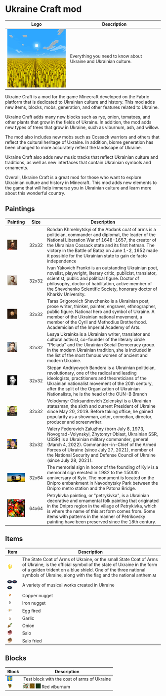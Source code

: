 # Ukraine Craft mod
| Logo                                                              | Description                                                      |
|-------------------------------------------------------------------|------------------------------------------------------------------|
| ![icon.png](src%2Fmain%2Fresources%2Fassets%2Fukraine%2Ficon.png) | Everything you need to know about Ukraine and Ukrainian culture. |

Ukraine Craft is a mod for the game Minecraft developed on the Fabric platform that is dedicated to Ukrainian culture and history. This mod adds new items, blocks, mobs, generation, and other features related to Ukraine.

Ukraine Craft adds many new blocks such as rye, onion, tomatoes, and other plants that grow in the fields of Ukraine. In addition, the mod adds new types of trees that grow in Ukraine, such as viburnum, ash, and willow.

The mod also includes new mobs such as Cossack warriors and others that reflect the cultural heritage of Ukraine. In addition, biome generation has been changed to more accurately reflect the landscape of Ukraine.

Ukraine Craft also adds new music tracks that reflect Ukrainian culture and traditions, as well as new interfaces that contain Ukrainian symbols and ornaments.

Overall, Ukraine Craft is a great mod for those who want to explore Ukrainian culture and history in Minecraft. This mod adds new elements to the game that will help immerse you in Ukrainian culture and learn more about this wonderful country.

## Paintings
| Painting | Size | Description |
|----------|-|-|
|![bohdan.png](src%2Fmain%2Fresources%2Fassets%2Fukraine%2Ftextures%2Fpainting%2Fbohdan.png)| 32x32 | Bohdan Khmelnytskyi of the Abdank coat of arms is a politician, commander and diplomat, the leader of the National Liberation War of 1648-1657, the creator of the Ukrainian Cossack state and its first hetman. The victory in the Battle of Batoz on June 1-2, 1652 made it possible for the Ukrainian state to gain de facto independence |
|![ivan.png](src%2Fmain%2Fresources%2Fassets%2Fukraine%2Ftextures%2Fpainting%2Fivan.png)| 32x32 |Ivan Yákovich Frankó is an outstanding Ukrainian poet, novelist, playwright, literary critic, publicist, translator, scientist, public and political figure. Doctor of philosophy, doctor of habilitation, active member of the Shevchenko Scientific Society, honorary doctor of Kharkiv University.|
|![taras.png](src%2Fmain%2Fresources%2Fassets%2Fukraine%2Ftextures%2Fpainting%2Ftaras.png)|32x32|Taras Grigorovich Shevchenko is a Ukrainian poet, prose writer, thinker, painter, engraver, ethnographer, public figure. National hero and symbol of Ukraine. A member of the Ukrainian national movement, a member of the Cyril and Methodius Brotherhood. Academician of the Imperial Academy of Arts.|
|![lesya.png](src%2Fmain%2Fresources%2Fassets%2Fukraine%2Ftextures%2Fpainting%2Flesya.png)|32x32|Lesya Ukrainka is a Ukrainian writer, translator and cultural activist, co-founder of the literary circle "Pleiada" and the Ukrainian Social Democracy group. In the modern Ukrainian tradition, she is included in the list of the most famous women of ancient and modern Ukraine.|
|![bandera.png](src%2Fmain%2Fresources%2Fassets%2Fukraine%2Ftextures%2Fpainting%2Fbandera.png)|32x32|Stepan Andriyovych Bandera is a Ukrainian politician, revolutionary, one of the radical and leading ideologists, practitioners and theoreticians of the Ukrainian nationalist movement of the 20th century, after the split of the Organization of Ukrainian Nationalists, he is the head of the OUN-B Branch|
|![zelenskiy.png](src%2Fmain%2Fresources%2Fassets%2Fukraine%2Ftextures%2Fpainting%2Fzelenskiy.png)|32x32|Volodymyr Oleksandrovich Zelenskyi is a Ukrainian statesman, the sixth and current President of Ukraine since May 20, 2019. Before taking office, he gained popularity as a showman, actor, comedian, director, producer and screenwriter.|
|![valera.png](src%2Fmain%2Fresources%2Fassets%2Fukraine%2Ftextures%2Fpainting%2Fvalera.png)|32x32|Valery Fedorovich Zaluzhny (born July 8, 1973, Novograd-Volynskyi, Zhytomyr Oblast, Ukrainian SSR, USSR) is a Ukrainian military commander, general (March 4, 2022). Commander-in-Chief of the Armed Forces of Ukraine (since July 27, 2021), member of the National Security and Defense Council of Ukraine (since July 28, 2021).|
|![kiev.png](src%2Fmain%2Fresources%2Fassets%2Fukraine%2Ftextures%2Fpainting%2Fkiev.png)| 32x64 |The memorial sign in honor of the founding of Kyiv is a memorial sign erected in 1982 to the 1500th anniversary of Kyiv. The monument is located on the Dnipro embankment in Navodnytsky Park between the Dnipro metro station and the Patona Bridge.|
|![piven.png](src%2Fmain%2Fresources%2Fassets%2Fukraine%2Ftextures%2Fpainting%2Fpiven.png)| 64x64 |Petrykivka painting, or "petrykivka", is a Ukrainian decorative and ornamental folk painting that originated in the Dnipro region in the village of Petrykivka, which is where the name of this art form comes from. Some items with patterns in the manner of Petrikovsky painting have been preserved since the 18th century.|

## Items
|Item| Description                                                                                                                                                                                                                                                                 |
|-|-----------------------------------------------------------------------------------------------------------------------------------------------------------------------------------------------------------------------------------------------------------------------------|
|![emblem.png](src%2Fmain%2Fresources%2Fassets%2Fukraine%2Ftextures%2Fitem%2Femblem.png)| The State Coat of Arms of Ukraine, or the small State Coat of Arms of Ukraine, is the official symbol of the state of Ukraine in the form of a golden trident on a blue shield. One of the three national symbols of Ukraine, along with the flag and the national anthem.м |
|![ukraine_soul_music_disc.png](src%2Fmain%2Fresources%2Fassets%2Fukraine%2Ftextures%2Fitem%2Fukraine_soul_music_disc.png)![ukraine_lastivochka_music_disc.png](src%2Fmain%2Fresources%2Fassets%2Fukraine%2Ftextures%2Fitem%2Fukraine_lastivochka_music_disc.png)![ukraine_ambient_music_disc.png](src%2Fmain%2Fresources%2Fassets%2Fukraine%2Ftextures%2Fitem%2Fukraine_ambient_music_disc.png)| A variety of musical works created in Ukraine                                                                                                                                                                                                                               |
|![copper_nugget.png](src%2Fmain%2Fresources%2Fassets%2Fukraine%2Ftextures%2Fitem%2Fcopper_nugget.png)| Copper nugget                                                                                                                                                                                                                                                               |
|![iron_nugget.png](src%2Fmain%2Fresources%2Fassets%2Fukraine%2Ftextures%2Fitem%2Firon_nugget.png)| Iron nugget                                                                                                                                                                                                                                                                 |
|![ukraine_egg_fired.png](src%2Fmain%2Fresources%2Fassets%2Fukraine%2Ftextures%2Fitem%2Ffood%2Fukraine_egg_fired.png)| Egg fired                                                                                                                                                                                                                                                                   |
|![ukraine_garlic.png](src%2Fmain%2Fresources%2Fassets%2Fukraine%2Ftextures%2Fitem%2Ffood%2Fukraine_garlic.png)| Garlic                                                                                                                                                                                                                                                                      |
|![ukraine_onion.png](src%2Fmain%2Fresources%2Fassets%2Fukraine%2Ftextures%2Fitem%2Ffood%2Fukraine_onion.png)| Onion                                                                                                                                                                                                                                                                       |
|![ukraine_salo.png](src%2Fmain%2Fresources%2Fassets%2Fukraine%2Ftextures%2Fitem%2Ffood%2Fukraine_salo.png)| Salo                                                                                                                                                                                                                                                                        |
|![ukraine_salo_fried.png](src%2Fmain%2Fresources%2Fassets%2Fukraine%2Ftextures%2Fitem%2Ffood%2Fukraine_salo_fried.png)| Salo fried                                                                                                                                                                                                                                                                  |
## Blocks
| Block                                                                                                                        | Description                                                                                                                                                                                                                                       |
|------------------------------------------------------------------------------------------------------------------------------|---------------------------------------------------------------------------------------------------------------------------------------------------------------------------------------------------------------------------------------------------|
| ![ukraine_block.png](src%2Fmain%2Fresources%2Fassets%2Fukraine%2Ftextures%2Fblock%2Fukraine_block.png)                       | Test block with the coat of arms of Ukraine                                                                                                                                                                                                       |
| ![red_viburnum_sapling.png](src%2Fmain%2Fresources%2Fassets%2Fukraine%2Ftextures%2Fblock%2Ftrees%2Fred_viburnum_sapling.png) | ![red_viburnum_leaves.png](src%2Fmain%2Fresources%2Fassets%2Fukraine%2Ftextures%2Fblock%2Ftrees%2Fred_viburnum_leaves.png)  ![red_viburnum_log.png](src%2Fmain%2Fresources%2Fassets%2Fukraine%2Ftextures%2Fblock%2Ftrees%2Fred_viburnum_log.png) ![red_viburnum_planks.png](src%2Fmain%2Fresources%2Fassets%2Fukraine%2Ftextures%2Fblock%2Ftrees%2Fred_viburnum_planks.png) Red viburnum|
